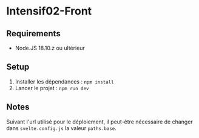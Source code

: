 # Intensif02-Front

## Requirements
- Node.JS 18.10.z ou ultérieur

## Setup
1. Installer les dépendances : `npm install`
2. Lancer le projet : `npm run dev`

## Notes
Suivant l'url utilisé pour le déploiement, il peut-être nécessaire de changer dans `svelte.config.js` la valeur `paths.base`.